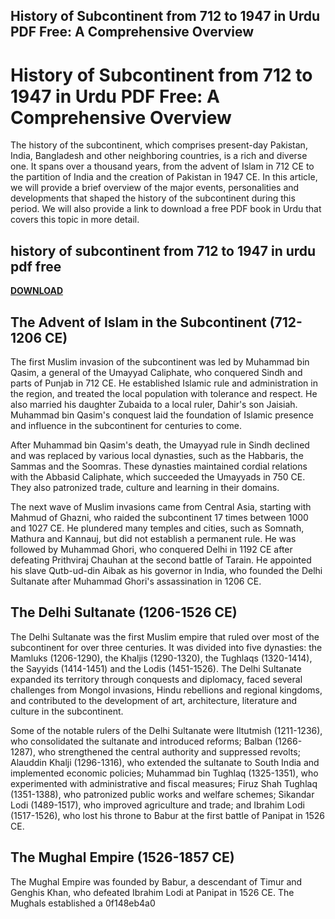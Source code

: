 ## History of Subcontinent from 712 to 1947 in Urdu PDF Free: A Comprehensive Overview

  
# History of Subcontinent from 712 to 1947 in Urdu PDF Free: A Comprehensive Overview
  
The history of the subcontinent, which comprises present-day Pakistan, India, Bangladesh and other neighboring countries, is a rich and diverse one. It spans over a thousand years, from the advent of Islam in 712 CE to the partition of India and the creation of Pakistan in 1947 CE. In this article, we will provide a brief overview of the major events, personalities and developments that shaped the history of the subcontinent during this period. We will also provide a link to download a free PDF book in Urdu that covers this topic in more detail.
 
## history of subcontinent from 712 to 1947 in urdu pdf free


[**DOWNLOAD**](https://www.google.com/url?q=https%3A%2F%2Furloso.com%2F2tKvOv&sa=D&sntz=1&usg=AOvVaw3qRvDXtvWsfyj6QLkvfSDx)

  
## The Advent of Islam in the Subcontinent (712-1206 CE)
  
The first Muslim invasion of the subcontinent was led by Muhammad bin Qasim, a general of the Umayyad Caliphate, who conquered Sindh and parts of Punjab in 712 CE. He established Islamic rule and administration in the region, and treated the local population with tolerance and respect. He also married his daughter Zubaida to a local ruler, Dahir's son Jaisiah. Muhammad bin Qasim's conquest laid the foundation of Islamic presence and influence in the subcontinent for centuries to come.
  
After Muhammad bin Qasim's death, the Umayyad rule in Sindh declined and was replaced by various local dynasties, such as the Habbaris, the Sammas and the Soomras. These dynasties maintained cordial relations with the Abbasid Caliphate, which succeeded the Umayyads in 750 CE. They also patronized trade, culture and learning in their domains.
  
The next wave of Muslim invasions came from Central Asia, starting with Mahmud of Ghazni, who raided the subcontinent 17 times between 1000 and 1027 CE. He plundered many temples and cities, such as Somnath, Mathura and Kannauj, but did not establish a permanent rule. He was followed by Muhammad Ghori, who conquered Delhi in 1192 CE after defeating Prithviraj Chauhan at the second battle of Tarain. He appointed his slave Qutb-ud-din Aibak as his governor in India, who founded the Delhi Sultanate after Muhammad Ghori's assassination in 1206 CE.
  
## The Delhi Sultanate (1206-1526 CE)
  
The Delhi Sultanate was the first Muslim empire that ruled over most of the subcontinent for over three centuries. It was divided into five dynasties: the Mamluks (1206-1290), the Khaljis (1290-1320), the Tughlaqs (1320-1414), the Sayyids (1414-1451) and the Lodis (1451-1526). The Delhi Sultanate expanded its territory through conquests and diplomacy, faced several challenges from Mongol invasions, Hindu rebellions and regional kingdoms, and contributed to the development of art, architecture, literature and culture in the subcontinent.
  
Some of the notable rulers of the Delhi Sultanate were Iltutmish (1211-1236), who consolidated the sultanate and introduced reforms; Balban (1266-1287), who strengthened the central authority and suppressed revolts; Alauddin Khalji (1296-1316), who extended the sultanate to South India and implemented economic policies; Muhammad bin Tughlaq (1325-1351), who experimented with administrative and fiscal measures; Firuz Shah Tughlaq (1351-1388), who patronized public works and welfare schemes; Sikandar Lodi (1489-1517), who improved agriculture and trade; and Ibrahim Lodi (1517-1526), who lost his throne to Babur at the first battle of Panipat in 1526 CE.
  
## The Mughal Empire (1526-1857 CE)
  
The Mughal Empire was founded by Babur, a descendant of Timur and Genghis Khan, who defeated Ibrahim Lodi at Panipat in 1526 CE. The Mughals established a
 0f148eb4a0
